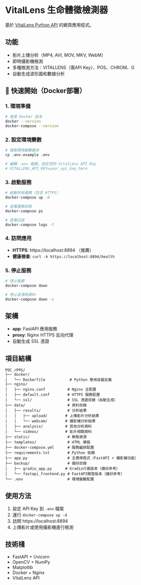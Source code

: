 # VitalLens 生命體徵檢測器

基於 [VitalLens Python API](https://github.com/Rouast-Labs/vitallens-python) 的網頁應用程式。

## 功能
- 影片上傳分析（MP4, AVI, MOV, MKV, WebM）
- 即時攝影機檢測
- 多種檢測方法：VITALLENS（需API Key）、POS、CHROM、G
- 自動生成波形圖和數據分析

## 🚀 快速開始（Docker部署）

### 1. 環境準備
```bash
# 檢查 Docker 版本
docker --version
docker-compose --version
```

### 2. 設定環境變數
```bash
# 複製環境變數範本
cp .env.example .env

# 編輯 .env 檔案，設定您的 VitalLens API Key
# VITALLENS_API_KEY=your_api_key_here
```

### 3. 啟動服務
```bash
# 啟動所有服務（包含 HTTPS）
docker-compose up -d

# 查看服務狀態
docker-compose ps

# 查看日誌
docker-compose logs -f
```

### 4. 訪問應用
- **HTTPS**: https://localhost:8894 （推薦）
- **健康檢查**: `curl -k https://localhost:8894/health`

### 5. 停止服務
```bash
# 停止服務
docker-compose down

# 停止並清除資料
docker-compose down -v
```

## 架構
- **app**: FastAPI 應用服務
- **proxy**: Nginx HTTPS 反向代理
- 自動生成 SSL 憑證

##  項目結構

```
POC_rPPG/
├── docker/
│   └── Dockerfile           # Python 應用容器定義
├── nginx/
│   ├── nginx.conf          # Nginx 主配置
│   ├── default.conf        # HTTPS 服務配置
│   └── ssl/                # SSL 憑證目錄（自動生成）
├── data/                   # 資料目錄
│   ├── results/            # 分析結果
│   │   ├── upload/        # 上傳影片分析結果
│   │   └── webcam/        # 攝影機分析結果
│   ├── analysis/          # 其他分析資料
│   └── videos/            # 影片相關資料
├── static/                 # 靜態資源
├── templates/              # HTML 模板
├── docker-compose.yml      # 服務編排配置
├── requirements.txt        # Python 依賴
├── app.py                  # 主應用程式（FastAPI + 攝影機功能）
├── backup/                 # 備份目錄
│   ├── gradio_app.py      # Gradio介面版本（備份參考）
│   └── fastapi_frontend.py # FastAPI開發版本（備份參考）
└── .env                    # 環境變數配置
```

## 使用方法
1. 設定 API Key 到 `.env` 檔案
2. 運行 `docker-compose up -d`
3. 訪問 https://localhost:8894
4. 上傳影片或使用攝影機進行檢測

## 技術棧
- FastAPI + Uvicorn
- OpenCV + NumPy
- Matplotlib
- Docker + Nginx
- VitalLens API
